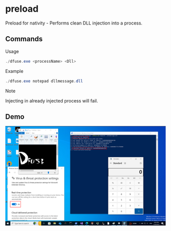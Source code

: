 # preload
Preload for nativity - Performs clean DLL injection into a process.

## Commands
Usage
```powershell
./dfuse.exe <processName> <Dll>
```
Example
```powershell
./dfuse.exe notepad dllmessage.dll
```

> [!NOTE]
> Injecting in already injected process will fail.

## Demo
![DFuse demo](/assets/images/dfuse.png)
